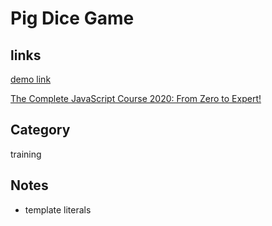 # Pig Dice Game

## links
[demo link](https://aldopolojr.github.io/pig-game/)

[The Complete JavaScript Course 2020: From Zero to Expert!](https://www.udemy.com/share/101WfeCEUZdV9UQng)

## Category
training

## Notes
- template literals